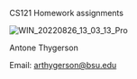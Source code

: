 CS121 Homework assignments

![WIN_20220826_13_03_13_Pro](https://user-images.githubusercontent.com/89147426/186956341-9e5c3c73-0a91-4380-818b-27496dd81deb.jpg)

Antone Thygerson

Email: arthygerson@bsu.edu
